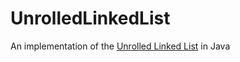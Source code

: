 UnrolledLinkedList
==================

An implementation of the [Unrolled Linked List](http://en.wikipedia.org/wiki/Unrolled_linked_list) in Java
